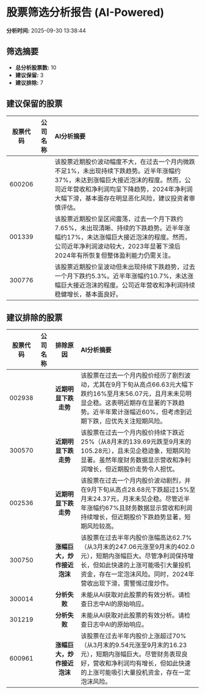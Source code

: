 # 股票筛选分析报告 (AI-Powered)

**分析时间:** 2025-09-30 13:38:44

## 筛选摘要

- **总分析股票数:** 10
- **建议保留:** 3
- **建议排除:** 7

## 建议保留的股票

| 股票代码 | 公司名称 | AI分析摘要 |
|:---:|:---:|:---|
| 600206 |  | 该股票近期股价波动幅度不大，在过去一个月内微跌不足1%，未出现持续下跌趋势。近半年涨幅约37%，未达到涨幅巨大接近泡沫的程度。然而，公司近年营收和净利润均呈下降趋势，2024年净利润大幅下滑，基本面存在明显恶化风险，建议投资者审慎评估。 |
| 001339 |  | 该股票近期股价呈区间震荡，过去一个月下跌约7.65%，未出现清晰、持续的下跌趋势。近半年涨幅约17%，未达涨幅巨大接近泡沫的程度。然而，公司近年净利润波动较大，2023年显著下滑后2024年有所恢复但整体盈利能力仍需关注。 |
| 300776 |  | 该股票近期股价呈波动但未出现持续下跌趋势，过去一个月下跌约5.3%。近半年涨幅约10.7%，未达涨幅巨大接近泡沫的程度。公司近年营收和净利润持续稳健增长，基本面良好。 |

## 建议排除的股票

| 股票代码 | 公司名称 | 排除原因 | AI分析摘要 |
|:---:|:---:|:---:|:---|
| 002938 |  | **近期明显下跌走势** | 该股票在过去一个月内股价经历了剧烈波动，尤其在9月下旬从高点66.63元大幅下跌约16%至月末56.07元，且月末未见明显企稳。这表明近期存在显著的下跌趋势。近半年累计涨幅近60%，但考虑到近期下跌，应优先关注短期风险。 |
| 300570 |  | **近期明显下跌走势** | 该股票在过去一个月内股价持续下跌近25%（从8月末的139.69元跌至9月末的105.28元），且未见企稳迹象，短期风险显著。虽然年度财务数据显示营收和净利润增长，但近期股价走势令人担忧。 |
| 002536 |  | **近期明显下跌走势** | 该股票在过去一个月内股价波动剧烈，并在9月下旬从高点28.68元下跌超过15%至月末24.37元，月末未见企稳。尽管近半年涨幅约67%且财务数据显示营收和利润持续增长，但近期股价下跌趋势显著，短期风险较高。 |
| 300750 |  | **涨幅巨大，炒作接近泡沫** | 该股票在过去半年内股价涨幅高达62.7%（从3月末的247.06元涨至9月末的402.0元），短期内涨幅巨大。尽管净利润保持增长，但如此快速的上涨可能吸引大量投机资金，存在一定泡沫风险。同时，2024年营收出现下滑，需警惕过度炒作。 |
| 300014 |  | **分析失败** | 未能从AI获取对此股票的有效分析。请检查日志中AI的原始响应。 |
| 301219 |  | **分析失败** | 未能从AI获取对此股票的有效分析。请检查日志中AI的原始响应。 |
| 600961 |  | **涨幅巨大，炒作接近泡沫** | 该股票在过去半年内股价上涨超过70%（从3月末的9.54元涨至9月末的16.23元），短期内涨幅巨大。尽管财务表现良好，营收和净利润均有增长，但如此快速的上涨可能吸引大量投机资金，存在一定泡沫风险。 |
